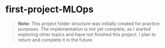 # first-project-MLOps

> **Note:** This project folder structure was initially created for practice purposes. The implementation is not yet complete, as I started exploring other topics and have not finished this project. I plan to return and complete it in the future.